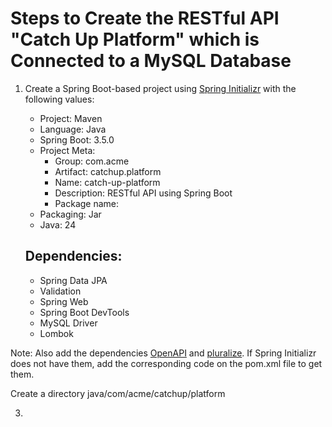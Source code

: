 # Steps to Create the RESTful API "Catch Up Platform" which is Connected to a MySQL Database

1. Create a Spring Boot-based project using [Spring Initializr](https://start.spring.io/) with the following values:
    * Project: Maven
    * Language: Java
    * Spring Boot: 3.5.0
    * Project Meta:
        * Group:        com.acme
        * Artifact:     catchup.platform
        * Name:         catch-up-platform
        * Description:  RESTful API using Spring Boot
        * Package name: 
    * Packaging: Jar
    * Java: 24

    ## Dependencies:
    * Spring Data JPA
    * Validation
    * Spring Web
    * Spring Boot DevTools
    * MySQL Driver
    * Lombok
    
Note: Also add the dependencies [OpenAPI](https://mvnrepository.com/artifact/org.springdoc/springdoc-openapi-starter-webmvc-ui) and [pluralize](https://mvnrepository.com/artifact/io.github.encryptorcode/pluralize). If Spring Initializr does not have them, add the corresponding code on the pom.xml file to get them.
    


   Create a directory java/com/acme/catchup/platform
   

    
          
3. 
